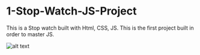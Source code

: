 # 1-Stop-Watch-JS-Project
This is a Stop watch built with Html, CSS, JS. This is the first project built in order to master JS.

![alt text](https://www.drupal.org/files/project-images/linkedin_circle_logo.png)
